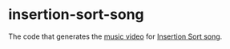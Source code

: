 # insertion-sort-song

The code that generates the [music video](https://www.youtube.com/watch?v=chuBHB0rRQo) for [Insertion Sort song](https://dt.in.th/insertion-sort-song.html).
